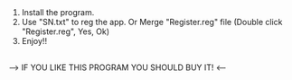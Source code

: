 ##
1. Install the program.
2. Use "SN.txt" to reg the app. Or Merge "Register.reg" file (Double click "Register.reg", Yes, Ok)
3. Enjoy!!

##
--> IF YOU LIKE THIS PROGRAM YOU SHOULD BUY IT! <--
